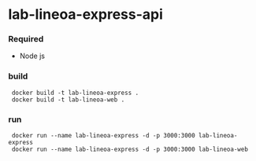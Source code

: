 
# lab-lineoa-express-api

### Required

- Node js



### build

```
 docker build -t lab-lineoa-express .
 docker build -t lab-lineoa-web .
```


### run

```
 docker run --name lab-lineoa-express -d -p 3000:3000 lab-lineoa-express
 docker run --name lab-lineoa-express -d -p 3000:3000 lab-lineoa-web
```

